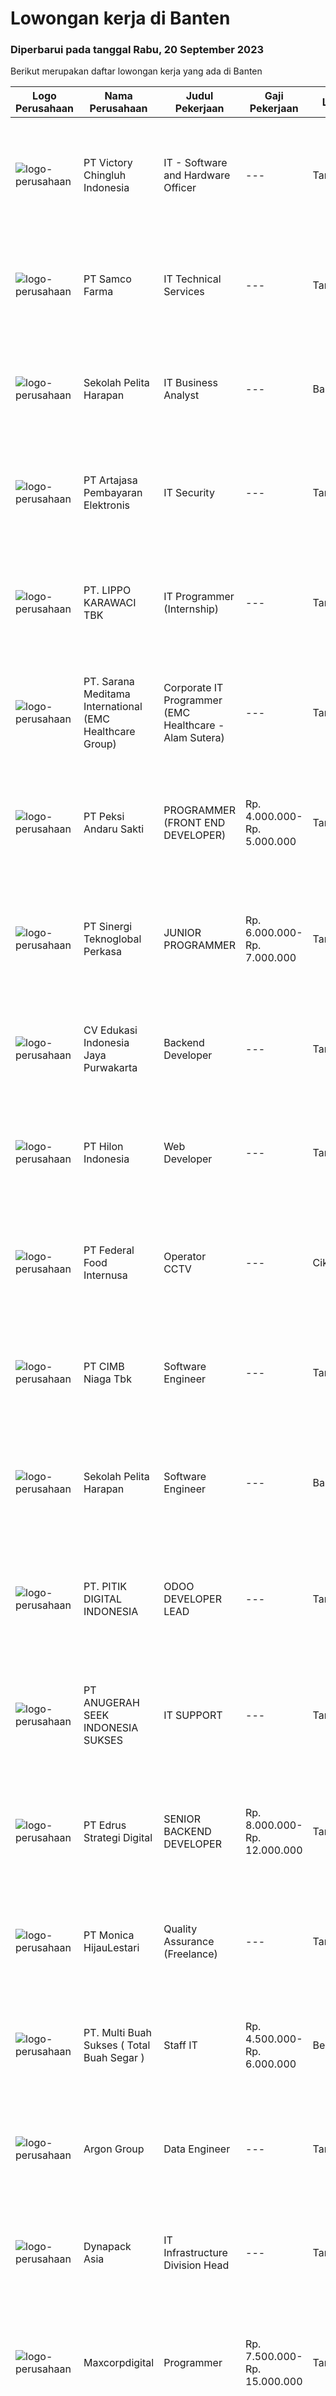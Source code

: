 
  # Lowongan kerja di Banten

  ### Diperbarui pada tanggal Rabu, 20 September 2023

  Berikut merupakan daftar lowongan kerja yang ada di Banten

  |Logo Perusahaan | Nama Perusahaan | Judul Pekerjaan | Gaji Pekerjaan | Lokasi | Deskripsi | Tanggal diunggah | Pranala |
  | -------------- | --------------- | --------------- | --------- | --------- | -------------- | ------- | ----------- |
  |![logo-perusahaan](https://image-service-cdn.seek.com.au/d9e01f371e126c3db29d41ca7339e0d04857722e/ee4dce1061f3f616224767ad58cb2fc751b8d2dc)|PT Victory Chingluh Indonesia|IT - Software and Hardware Officer|---|Tangerang|Job Title : Software and Hardware Officer Job Overview Carry out maintenance on and supporting computers, create application desired user, networks...|Selasa, 19 September 2023|https://www.jobstreet.co.id/id/job/it-software-and-hardware-officer-4474268?token=0~a25fd4a7-e25e-43ce-8906-0c56f111d281&sectionRank=1&jobId=jobstreet-id-job-4474268|
|![logo-perusahaan](https://image-service-cdn.seek.com.au/57d4c1570d4aa59f5076a681c6ee72633324a504/ee4dce1061f3f616224767ad58cb2fc751b8d2dc)|PT Samco Farma|IT Technical Services|---|Tangerang|Kuallifikasi: Pendidikan min D3 Ilmu Komputer/ Teknik Informatika/ Sistem Informasi Memiliki pengalaman min 1 tahun pada posisi IT Support/...|Selasa, 19 September 2023|https://www.jobstreet.co.id/id/job/it-technical-services-4474233?token=0~a25fd4a7-e25e-43ce-8906-0c56f111d281&sectionRank=2&jobId=jobstreet-id-job-4474233|
|![logo-perusahaan](https://image-service-cdn.seek.com.au/c051dfd4eb73d9f0ce7ab071474f5cbc59ed57c2/ee4dce1061f3f616224767ad58cb2fc751b8d2dc)|Sekolah Pelita Harapan|IT Business Analyst|---|Banten|Job Responsibilities Participate in all projects development system, may serve as a section leader for particular system module or member.  Author and...|Selasa, 19 September 2023|https://www.jobstreet.co.id/id/job/it-business-analyst-4473757?token=0~a25fd4a7-e25e-43ce-8906-0c56f111d281&sectionRank=3&jobId=jobstreet-id-job-4473757|
|![logo-perusahaan](https://image-service-cdn.seek.com.au/55aded1287383eeeb6207d2664b4836add413aaf/ee4dce1061f3f616224767ad58cb2fc751b8d2dc)|PT Artajasa Pembayaran Elektronis|IT Security|---|Tangerang|Deskripsi Pekerjaan : Mengelola perangkat IT Security (Security Device Management) Kualifikasi : Pendidikan minimal S1 jurusan Teknik Informatika /...|Rabu, 20 September 2023|https://www.jobstreet.co.id/id/job/it-security-4475038?token=0~a25fd4a7-e25e-43ce-8906-0c56f111d281&sectionRank=4&jobId=jobstreet-id-job-4475038|
|![logo-perusahaan](https://image-service-cdn.seek.com.au/36d1f72dfe2eaecadca52d4fcd4d598e74393d61/ee4dce1061f3f616224767ad58cb2fc751b8d2dc)|PT. LIPPO KARAWACI TBK|IT Programmer (Internship)|---|Tangerang|QUALIFICATIONS: Candidate must be in the final year degree of Technical Information / Computer Science Familiar with database (Microsoft SQL Server)...|Selasa, 19 September 2023|https://www.jobstreet.co.id/id/job/it-programmer-internship-4474067?token=0~a25fd4a7-e25e-43ce-8906-0c56f111d281&sectionRank=5&jobId=jobstreet-id-job-4474067|
|![logo-perusahaan](https://image-service-cdn.seek.com.au/7ecfaf579e59477b0704f92d31f6b6a1f00677ec/ee4dce1061f3f616224767ad58cb2fc751b8d2dc)|PT. Sarana Meditama International (EMC Healthcare Group)|Corporate IT Programmer (EMC Healthcare - Alam Sutera)|---|Tangerang|A member of EMTEK, EMC Healthcare is looking for Corporate IT Programmer in Hospital Business (based in Corporate, Alam Sutera).The requirements are:...|Selasa, 19 September 2023|https://www.jobstreet.co.id/id/job/corporate-it-programmer-emc-healthcare-alam-sutera-4474085?token=0~a25fd4a7-e25e-43ce-8906-0c56f111d281&sectionRank=6&jobId=jobstreet-id-job-4474085|
|![logo-perusahaan](https://image-service-cdn.seek.com.au/b1b9dc56cca4b138ed6392e15f014974b4fb7671/ee4dce1061f3f616224767ad58cb2fc751b8d2dc)|PT Peksi Andaru Sakti|PROGRAMMER (FRONT END DEVELOPER)|Rp. 4.000.000-Rp. 5.000.000|Tangerang|DESKRIPSI PEKERJAAN : Mengembangkan dan mengimplementasikan UI (Front End) ke dalam platform web app dan mobile app dengan menggunakan angularJS dan...|Selasa, 19 September 2023|https://www.jobstreet.co.id/id/job/programmer-front-end-developer-4474461?token=0~a25fd4a7-e25e-43ce-8906-0c56f111d281&sectionRank=7&jobId=jobstreet-id-job-4474461|
|![logo-perusahaan](https://image-service-cdn.seek.com.au/3086c08b1dc97f72acd058b2e0e551c6eca21439/ee4dce1061f3f616224767ad58cb2fc751b8d2dc)|PT Sinergi Teknoglobal Perkasa|JUNIOR PROGRAMMER|Rp. 6.000.000-Rp. 7.000.000|Tangerang|REQUIREMENTS : Max. 30 years old D3/Bachelor degree majoring IT from   reputable university Minimum 1 years of relevant working experience as website...|Senin, 18 September 2023|https://www.jobstreet.co.id/id/job/junior-programmer-4472933?token=0~a25fd4a7-e25e-43ce-8906-0c56f111d281&sectionRank=8&jobId=jobstreet-id-job-4472933|
|![logo-perusahaan](https://i.ibb.co/sqvTCh9/112815900-stock-vector-no-image-available-icon-flat-vector.webp)|CV Edukasi Indonesia Jaya Purwakarta|Backend Developer|---|Tangerang|Jobdesk-Memelihara dan meningkatkan aplikasi web-Bekerja dengan anggota tim lain untuk membangun aplikasi situs web baru-Anilisis kebutuhan...|Selasa, 19 September 2023|https://www.jobstreet.co.id/id/job/backend-developer-4474663?token=0~a25fd4a7-e25e-43ce-8906-0c56f111d281&sectionRank=9&jobId=jobstreet-id-job-4474663|
|![logo-perusahaan](https://image-service-cdn.seek.com.au/ead88ef997a44c455d2a9211e5069257260f5e63/ee4dce1061f3f616224767ad58cb2fc751b8d2dc)|PT Hilon Indonesia|Web Developer|---|Tangerang|Maximum 35 Years Old Must possess at least Bachelor degree in any field At least 3 years of working as A Developer Expert on Web System (C#, .NET)...|Selasa, 19 September 2023|https://www.jobstreet.co.id/id/job/web-developer-4473802?token=0~a25fd4a7-e25e-43ce-8906-0c56f111d281&sectionRank=10&jobId=jobstreet-id-job-4473802|
|![logo-perusahaan](https://image-service-cdn.seek.com.au/9b332a66473c0a2c9cd1e1527821bb7929a3a5f5/ee4dce1061f3f616224767ad58cb2fc751b8d2dc)|PT Federal Food Internusa|Operator CCTV|---|Cikupa|APAKAH ANDA SEORANG YANG KRITIS, KOMUNIKATIF DAN TEGAS?Jadilah OPERATOR CCTV di PT. FEDERAL FOOD INTERNUSA hanya jika anda: Menguasai penggunaan...|Senin, 18 September 2023|https://www.jobstreet.co.id/id/job/operator-cctv-4473427?token=0~a25fd4a7-e25e-43ce-8906-0c56f111d281&sectionRank=11&jobId=jobstreet-id-job-4473427|
|![logo-perusahaan](https://image-service-cdn.seek.com.au/2c6f6f12cb15b08239744ca7630b97fee07e84ce/ee4dce1061f3f616224767ad58cb2fc751b8d2dc)|PT CIMB Niaga Tbk|Software Engineer|---|Tangerang|Work on and maintain complex application development processes, develop applications/coding, and perform application testing to ensure applications...|Selasa, 19 September 2023|https://www.jobstreet.co.id/id/job/software-engineer-4474502?token=0~a25fd4a7-e25e-43ce-8906-0c56f111d281&sectionRank=12&jobId=jobstreet-id-job-4474502|
|![logo-perusahaan](https://image-service-cdn.seek.com.au/c051dfd4eb73d9f0ce7ab071474f5cbc59ed57c2/ee4dce1061f3f616224767ad58cb2fc751b8d2dc)|Sekolah Pelita Harapan|Software Engineer|---|Banten|Job Descriptions Recommends, develops, and maintains high-quality software solutions that align with user needs and business goals throughout Sekolah...|Senin, 18 September 2023|https://www.jobstreet.co.id/id/job/software-engineer-4472740?token=0~a25fd4a7-e25e-43ce-8906-0c56f111d281&sectionRank=13&jobId=jobstreet-id-job-4472740|
|![logo-perusahaan](https://image-service-cdn.seek.com.au/ad96f3df7583ecc0a1d9cfb0bda1c584830c25f3/ee4dce1061f3f616224767ad58cb2fc751b8d2dc)|PT. PITIK DIGITAL INDONESIA|ODOO DEVELOPER LEAD|---|Tangerang|Key Responsibilities: Develop and customize Odoo applications based on the requirements of the company. Work closely with stakeholders to identify...|Selasa, 19 September 2023|https://www.jobstreet.co.id/id/job/odoo-developer-lead-4474827?token=0~a25fd4a7-e25e-43ce-8906-0c56f111d281&sectionRank=14&jobId=jobstreet-id-job-4474827|
|![logo-perusahaan](https://image-service-cdn.seek.com.au/8e23daad1c395d76f7fe969f6c21f275788acbdf/ee4dce1061f3f616224767ad58cb2fc751b8d2dc)|PT ANUGERAH SEEK INDONESIA SUKSES|IT SUPPORT|---|Tangerang|Requirements: Minimum 1-3 years experience in infrastructure and network Maximum 30 years old. BSc/BA in Computer Science, Engineering or a related...|Jumat, 15 September 2023|https://www.jobstreet.co.id/id/job/it-support-4470675?token=0~a25fd4a7-e25e-43ce-8906-0c56f111d281&sectionRank=15&jobId=jobstreet-id-job-4470675|
|![logo-perusahaan](https://image-service-cdn.seek.com.au/a18346ae1a1465d468926974830df257b9f9c031/ee4dce1061f3f616224767ad58cb2fc751b8d2dc)|PT Edrus Strategi Digital|SENIOR BACKEND DEVELOPER|Rp. 8.000.000-Rp. 12.000.000|Tangerang|Kualifikasi : Usia maks. 30 tahun Pengalaman minimal 2 tahun sebagai backend developer Pengetahuan tingkat ahli dalam Javascript Mahir dengan React /...|Selasa, 19 September 2023|https://www.jobstreet.co.id/id/job/senior-backend-developer-4474822?token=0~a25fd4a7-e25e-43ce-8906-0c56f111d281&sectionRank=16&jobId=jobstreet-id-job-4474822|
|![logo-perusahaan](https://image-service-cdn.seek.com.au/94c268e09ad13744bcf87c071bc7b26259a402c0/ee4dce1061f3f616224767ad58cb2fc751b8d2dc)|PT Monica HijauLestari|Quality Assurance (Freelance)|---|Tangerang|Role Responsibilities : Work closely with the project team, including external project vendor Execute test plans (manual or automate) and analyze the...|Senin, 18 September 2023|https://www.jobstreet.co.id/id/job/quality-assurance-freelance-4472814?token=0~a25fd4a7-e25e-43ce-8906-0c56f111d281&sectionRank=17&jobId=jobstreet-id-job-4472814|
|![logo-perusahaan](https://image-service-cdn.seek.com.au/7e092803dea49cc0e3e59d6b406d7e451aa669c4/ee4dce1061f3f616224767ad58cb2fc751b8d2dc)|PT. Multi Buah Sukses ( Total Buah Segar )|Staff IT|Rp. 4.500.000-Rp. 6.000.000|Bekasi|Persyaratan: Diploma atau Sarjana dari universitas terkemuka (IPK minimal 3,00) Memiliki pengalaman yang relevan dengan peran ini akan menjadi...|Rabu, 13 September 2023|https://www.jobstreet.co.id/id/job/staff-it-4468998?token=0~a25fd4a7-e25e-43ce-8906-0c56f111d281&sectionRank=18&jobId=jobstreet-id-job-4468998|
|![logo-perusahaan](https://image-service-cdn.seek.com.au/6c568ba36780642b30de509e2e495cad6ae4c026/ee4dce1061f3f616224767ad58cb2fc751b8d2dc)|Argon Group|Data Engineer|---|Tangerang|Job Description : Execute request for ingestion, creation and preparation of data sources Integrate data from multiple internal and external sources...|Senin, 18 September 2023|https://www.jobstreet.co.id/id/job/data-engineer-4472736?token=0~a25fd4a7-e25e-43ce-8906-0c56f111d281&sectionRank=19&jobId=jobstreet-id-job-4472736|
|![logo-perusahaan](https://image-service-cdn.seek.com.au/2bc8ac8e6ac20f077463e11485a332ea240b132e/ee4dce1061f3f616224767ad58cb2fc751b8d2dc)|Dynapack Asia|IT Infrastructure Division Head|---|Tangerang|Objectives: Performing planning, monitoring, and evaluation related to IT infrastructure, as well as developing and resolving problems related to...|Rabu, 13 September 2023|https://www.jobstreet.co.id/id/job/it-infrastructure-division-head-4468114?token=0~a25fd4a7-e25e-43ce-8906-0c56f111d281&sectionRank=20&jobId=jobstreet-id-job-4468114|
|![logo-perusahaan](https://image-service-cdn.seek.com.au/f8b41265a4654720381ee0646a13012ee427cbdf/ee4dce1061f3f616224767ad58cb2fc751b8d2dc)|Maxcorpdigital|Programmer|Rp. 7.500.000-Rp. 15.000.000|Tangerang|Mengimplementasikan fitur-fitur perangkat lunak yang lebih kompleks berdasarkan desain yang telah ada Membuat dan manage aplikasi (web base) Melakukan...|Kamis, 14 September 2023|https://www.jobstreet.co.id/id/job/programmer-4469101?token=0~a25fd4a7-e25e-43ce-8906-0c56f111d281&sectionRank=21&jobId=jobstreet-id-job-4469101|
|![logo-perusahaan](https://image-service-cdn.seek.com.au/6190b3e623c7e7bf79ebb8646f5b0a01736cb4cd/ee4dce1061f3f616224767ad58cb2fc751b8d2dc)|PT Mitra Inti Solusindo|SAP Business One Technical Developer|Rp. 7.000.000-Rp. 11.000.000|Tangerang|Candidate Qualification: Bachelor Degree. Knowledgeable about Accounting and Financial concepts. Preferable from Accounting major. Working Experience...|Senin, 18 September 2023|https://www.jobstreet.co.id/id/job/sap-business-one-technical-developer-4472954?token=0~a25fd4a7-e25e-43ce-8906-0c56f111d281&sectionRank=22&jobId=jobstreet-id-job-4472954|
|![logo-perusahaan](https://image-service-cdn.seek.com.au/061d1c87d834317cd58004916159f8726e39b2c9/ee4dce1061f3f616224767ad58cb2fc751b8d2dc)|PT Catur Mitra Sejati Sentosa ( Mitra10 )|IT - SQL Server|---|Tangerang|Kualifikasi: Usia Maksimal 30 tahun. Pendidikan terakhir Minimal D3/S1 Teknik Informatika, Sistem Informasi, Ilmu Sistem Komputer atau Setara....|Kamis, 14 September 2023|https://www.jobstreet.co.id/id/job/it-sql-server-4470018?token=0~a25fd4a7-e25e-43ce-8906-0c56f111d281&sectionRank=23&jobId=jobstreet-id-job-4470018|
|![logo-perusahaan](https://i.ibb.co/sqvTCh9/112815900-stock-vector-no-image-available-icon-flat-vector.webp)|PT ANUGRAH GASINDO|IT PROGRAMMER|---|Tangerang|Deskripsi Pekerjaan :Melakukan Perencanaan pembuatan suatu sistem/aplikasi dari awal hingga akhir (sesuai waktu yang di tentukan)Membuat aplikasi...|Kamis, 14 September 2023|https://www.jobstreet.co.id/id/job/it-programmer-4470271?token=0~a25fd4a7-e25e-43ce-8906-0c56f111d281&sectionRank=24&jobId=jobstreet-id-job-4470271|
|![logo-perusahaan](https://image-service-cdn.seek.com.au/84d23b3586ee4efd70ea62878095fcc6b1639e33/ee4dce1061f3f616224767ad58cb2fc751b8d2dc)|PT Visionet Data Internasional|IT Infrastructure Specialist|---|Tangerang|An engineering infrastructure specialist is to research and develop, plan, design, and implement new projects. Support to operational for enhancement...|Rabu, 13 September 2023|https://www.jobstreet.co.id/id/job/it-infrastructure-specialist-4468315?token=0~a25fd4a7-e25e-43ce-8906-0c56f111d281&sectionRank=25&jobId=jobstreet-id-job-4468315|
|![logo-perusahaan](https://image-service-cdn.seek.com.au/b86aa54bcb95b5fa8976ce6742612c8dbe71f94a/ee4dce1061f3f616224767ad58cb2fc751b8d2dc)|PT Sigmantara Alfindo|Business Analyst|---|Tangerang|As members of our Technology team, our analysts work on applications of AI and machine learning to solve large-scale business problems in retail and...|Kamis, 14 September 2023|https://www.jobstreet.co.id/id/job/business-analyst-4469770?token=0~a25fd4a7-e25e-43ce-8906-0c56f111d281&sectionRank=26&jobId=jobstreet-id-job-4469770|
|![logo-perusahaan](https://image-service-cdn.seek.com.au/813c2bbfdd147d78b1b41903f94a4edc8e66a7cd/ee4dce1061f3f616224767ad58cb2fc751b8d2dc)|PT Euroasiatic Jaya|NetSuite Administrator|---|Tangerang|Benefit Meals Free parking Medical Reimbursement Job Description: Maintain NetSuite updates. Support data import process and migration. Overseeing...|Jumat, 15 September 2023|https://www.jobstreet.co.id/id/job/netsuite-administrator-4471626?token=0~a25fd4a7-e25e-43ce-8906-0c56f111d281&sectionRank=27&jobId=jobstreet-id-job-4471626|
|![logo-perusahaan](https://image-service-cdn.seek.com.au/c386a4ebc74a73c6a54c5f95fcad64f1e235f598/ee4dce1061f3f616224767ad58cb2fc751b8d2dc)|PT Suprabakti Mandiri|IT Support Hardware & Networking|---|Jakarta Utara|Requirements: Bachelor's Degree (S1) in Computer Science. Experienced with MikroTik system at least 5 years. Experience with cloud compung...|Selasa, 12 September 2023|https://www.jobstreet.co.id/id/job/it-support-hardware-networking-4467012?token=0~a25fd4a7-e25e-43ce-8906-0c56f111d281&sectionRank=28&jobId=jobstreet-id-job-4467012|
|![logo-perusahaan](https://image-service-cdn.seek.com.au/431745bcf5bb8f03b3acaed4042a9004c71690d6/ee4dce1061f3f616224767ad58cb2fc751b8d2dc)|Siloam Hospitals Group (Tbk)|IT Manager (Tangerang)|---|Tangerang|Job Descriptions: Ensure smooth operation of IT functions in the unit, including network, system and application, and desktop support. Perform...|Selasa, 12 September 2023|https://www.jobstreet.co.id/id/job/it-manager-tangerang-4466381?token=0~a25fd4a7-e25e-43ce-8906-0c56f111d281&sectionRank=29&jobId=jobstreet-id-job-4466381|
|![logo-perusahaan](https://image-service-cdn.seek.com.au/d3c09a4e814c3782a945d151d295d63c20cd5376/ee4dce1061f3f616224767ad58cb2fc751b8d2dc)|IKEA Indonesia|Regional Business Intelligence Manager|---|Banten|Build change with an allen key. Every development starts with trying something different. Try us.What you’ll be doing day to day: Set goals and drive...|Kamis, 14 September 2023|https://www.jobstreet.co.id/id/job/regional-business-intelligence-manager-4470033?token=0~a25fd4a7-e25e-43ce-8906-0c56f111d281&sectionRank=30&jobId=jobstreet-id-job-4470033|


  [Kembali ke daftar lowongan kerja 🔙](../README.md#daftar-lowongan-kerja)
  